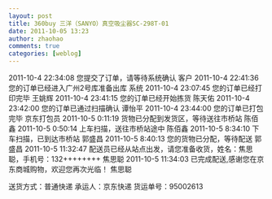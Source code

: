 ```yaml
---
layout: post
title: 360buy 三洋（SANYO）真空吸尘器SC-298T-01
date: 2011-10-05 13:23
author: zhaohao
comments: true
categories: [weblog]
---
```

2011-10-4 22:34:08 您提交了订单，请等待系统确认 客户
2011-10-4 22:41:36 您的订单已经进入广州2号库准备出库 系统
2011-10-4 23:07:45 您的订单已经打印完毕 王姚辉
2011-10-4 23:41:15 您的订单已经开始拣货 陈天佑
2011-10-4 23:42:00 您的订单已通过扫描确认 谭怡平
2011-10-4 23:44:00 您的订单已打包完毕 京东打包员
2011-10-5 0:11:19 货物已分配到发货区，等待送往市桥站 陈佰鑫
2011-10-5 0:50:14 上车扫描，送往市桥站途中 陈佰鑫
2011-10-5 8:34:10 下车扫描，已到达市桥站 郭盛昌
2011-10-5 8:40:13 您的货物已分配，等待配送 郭盛昌
2011-10-5 11:32:47 配送员已经从站点出发，请您准备收货，姓名：焦思聪，手机号：132++++++++ 焦思聪
2011-10-5 11:34:03 已完成配送,感谢您在京东商城购物，欢迎您再次光临！ 焦思聪

送货方式：普通快递 承运人：京东快递 货运单号：95002613
